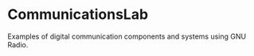 CommunicationsLab
=================

Examples of digital communication components and systems using GNU Radio.
